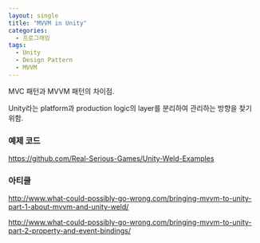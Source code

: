 ```yaml
---
layout: single
title: "MVVM in Unity"
categories: 
  - 프로그래밍
tags:
  - Unity
  - Design Pattern
  - MVVM
---
```


MVC 패턴과 MVVM 패턴의 차이점.

Unity라는 platform과 production logic의 layer를 분리하여 관리하는 방향을 찾기 위함.

### 예제 코드
https://github.com/Real-Serious-Games/Unity-Weld-Examples

### 아티클
http://www.what-could-possibly-go-wrong.com/bringing-mvvm-to-unity-part-1-about-mvvm-and-unity-weld/

http://www.what-could-possibly-go-wrong.com/bringing-mvvm-to-unity-part-2-property-and-event-bindings/

